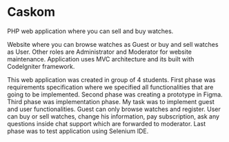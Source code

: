 # Caskom
PHP web application where you can sell and buy watches.


Website where you can browse watches as Guest or buy and sell watches as User. Other roles are Administrator and Moderator for website maintenance.
Application uses MVC architecture and its built with CodeIgniter framework.


This web application was created in group of 4 students. First phase was requirements specification where we specified all functionalities that are going to be implemented. Second phase was creating a prototype in Figma. Third phase was implementation phase. My task was to implement guest and user functionalities. Guest
can only browse watches and register. User can buy or sell watches, change his information, pay subscription, ask any questions inside chat support which are forwarded to moderator. Last phase was to test application using Selenium IDE.
